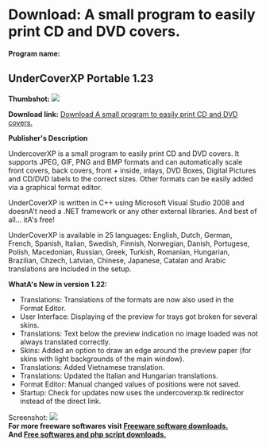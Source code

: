 # Download: A small program to easily print CD and DVD covers.

**Program name:**

## UnderCoverXP Portable 1.23

  
**Thumbshot:** ![](http://www.freewarefiles.com/screenshot/undercoverxp120_md.jpg)   
  
**Download link:** [Download A small program to easily print CD and DVD covers.](http://freesoftwares.boysofts.com/UnderCoverXP-Portable_program_50827.html)  
  


**Publisher's Description**  
  


UndercoverXP is a small program to easily print CD and DVD covers. It supports JPEG, GIF, PNG and BMP formats and can automatically scale front covers, back covers, front + inside, inlays, DVD Boxes, Digital Pictures and CD/DVD labels to the correct sizes. Other formats can be easily added via a graphical format editor. 

UnderCoverXP is written in C++ using Microsoft Visual Studio 2008 and doesnA't need a .NET framework or any other external libraries. And best of all... itA's free!

UnderCoverXP is available in 25 languages: English, Dutch, German, French, Spanish, Italian, Swedish, Finnish, Norwegian, Danish, Portugese, Polish, Macedonian, Russian, Greek, Turkish, Romanian, Hungarian, Brazilian, Chzech, Latvian, Chinese, Japanese, Catalan and Arabic translations are included in the setup.

**WhatA's New in version 1.22:**

  * Translations: Translations of the formats are now also used in the Format Editor. 
  * User Interface: Displaying of the preview for trays got broken for several skins. 
  * Translations: Text below the preview indication no image loaded was not always translated correctly. 
  * Skins: Added an option to draw an edge around the preview paper (for skins with light backgrounds of the main window). 
  * Translations: Added Vietnamese translation. 
  * Translations: Updated the Italian and Hungarian translations. 
  * Format Editor: Manual changed values of positions were not saved. 
  * Startup: Check for updates now uses the undercoverxp.tk redirector instead of the direct link. 

  
  
Screenshot: ![](http://www.freewarefiles.com/screenshot/undercoverxp120.jpg)   
**For more freeware softwares visit [Freeware software downloads.](http://freesoftwares.boysofts.com/)**   
**And [Free softwares and php script downloads.](http://www.boysofts.com/)**
